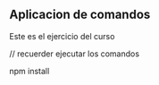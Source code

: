 
## Aplicacion de comandos

Este es el ejercicio del curso

// recuerder ejecutar los comandos 

npm install